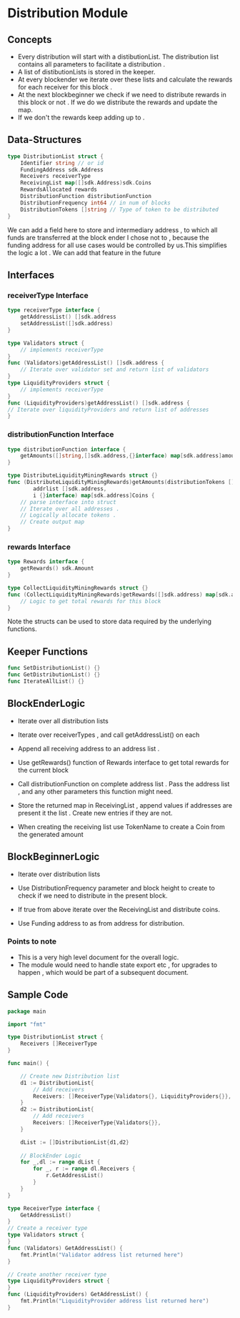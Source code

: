 # Distribution Module

## Concepts
- Every distribution will start with a distibutionList. The distribution list contains all parameters to facilitate a distribution .
- A list of distibutionLists is stored in the keeper.
- At every blockender we iterate over these lists and calculate the rewards for each receiver for this block .
- At the next blockbeginner we check if we need to distribute rewards in this block or not . If we do we distribute the rewards and update the map.
- If we don't the rewards keep adding up to .

## Data-Structures
```go
type DistributionList struct {
	Identifier string // or id 
	FundingAddress sdk.Address
	Receivers receiverType 
	ReceivingList map([]sdk.Address)sdk.Coins 
	RewardsAllocated rewards
	DistributionFunction distributionFunction
	DistributionFrequency int64 // in num of blocks
	DistributionTokens []string // Type of token to be distributed
}
```

We can add a field here to store and intermediary address , to which all funds are transferred at the block ender 
I chose not to , because the funding address for all use cases would be controlled by us.This simplifies the logic a lot .
We can add that feature in the future
## Interfaces

### receiverType Interface 
```go
type receiverType interface {
	getAddressList() []sdk.address
	setAddressList([]sdk.address)  
}
```
```go
type Validators struct {
	// implements receiverType
}
func (Validators)getAddressList() []sdk.address {
	// Iterate over validator set and return list of validators
}
type LiquidityProviders struct {
	// implements receiverType
}
func (LiquidityProviders)getAddressList() []sdk.address {
// Iterate over liquidityProviders and return list of addresses
}


```

### distributionFunction Interface
```go
type distributionFunction interface {
	getAmounts([]string,[]sdk.address,{}interface) map[sdk.address]amounts
}

```
```go
type DistributeLiquidityMiningRewards struct {}
func (DistributeLiquidityMiningRewards)getAmounts(distributionTokens []string, 
	    addrlist []sdk.address,
	    i {}interface) map[sdk.address]Coins {
	// parse interface into struct
	// Iterate over all addresses .
	// Logically allocate tokens .
	// Create output map
}
```

### rewards Interface

```go
type Rewards interface {
	getRewards() sdk.Amount
}
```
```go
type CollectLiquidityMiningRewards struct {}
func (CollectLiquidityMiningRewards)getRewards([]sdk.address) map[sdk.address]amounts {
	// Logic to get total rewards for this block
}
```


Note the structs can be used to store data required by the underlying functions.

## Keeper Functions

```go
func SetDistributionList() {}
func GetDistributionList() {}
func IterateAllList() {}
```


## BlockEnderLogic

- Iterate over all distribution lists

- Iterate over receiverTypes , and call getAddressList() on each 

- Append all receiving address to an address list .

- Use getRewards() function of Rewards interface to get total rewards for the current block

- Call distributionFunction on complete address list . Pass the address list , and any other parameters this function might need.

- Store the returned map in ReceivingList , append values if addresses are present it the list . Create new entries if they are not. 

- When creating the receiving list use TokenName to create a Coin from the generated amount

## BlockBeginnerLogic

- Iterate over distribution lists

- Use DistributionFrequency parameter and block height to create to check if we need to distribute in the present block.

- If true from above iterate over the ReceivingList and distribute coins.

- Use Funding address to as from address for distribution.

### Points to note
- This is a very high level document for the overall logic. 
- The module would need to handle state export etc , for upgrades to happen , which would be part of a subsequent document.

## Sample Code 

```go
package main

import "fmt"

type DistributionList struct {
	Receivers []ReceiverType
}

func main() {

	// Create new Distribution list
	d1 := DistributionList{
		// Add receivers
		Receivers: []ReceiverType{Validators{}, LiquidityProviders{}},
	}
	d2 := DistributionList{
		// Add receivers
		Receivers: []ReceiverType{Validators{}},
	}

	dList := []DistributionList{d1,d2}
	
	// BlockEnder Logic
	for _,dl := range dList {
		for _, r := range dl.Receivers {
			r.GetAddressList()
		}
	}
}

type ReceiverType interface {
	GetAddressList()
}
// Create a receiver type
type Validators struct {
}
func (Validators) GetAddressList() {
	fmt.Println("Validator address list returned here")
}

// Create another receiver type
type LiquidityProviders struct {
}
func (LiquidityProviders) GetAddressList() {
	fmt.Println("LiquidityProvider address list returned here")
}

```
